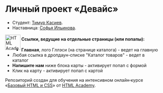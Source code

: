 # Личный проект «Девайс»

* Студент: [Тимур Касиев](https://up.htmlacademy.ru/htmlcss/18/user/282187).
* Наставница: [Софья Ильинова](https://htmlacademy.ru/profile/i).

<a href="https://htmlacademy.ru/intensive/htmlcss"><img align="left" width="50" height="50" alt="HTML Academy" src="https://up.htmlacademy.ru/static/img/intensive/htmlcss/logo-for-github.svg"></a>

#### Ссылки, ведущие на отдельные страницы (или попапы):
* **Главная**, лого Гллэси (на странице каталога)  - ведет на главную
* Любая ссылка в дропдаун-списке "Каталог товаров" - ведет в каталог
* **Напишите нам** ниже блока карты - активирует попап с формой
* Клик на карту - активирует попап с картой


Репозиторий создан для обучения на интенсивном онлайн‑курсе «[Базовый HTML и CSS](https://htmlacademy.ru/intensive/htmlcss)» от [HTML Academy](https://htmlacademy.ru).
